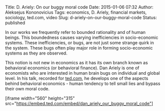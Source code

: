 Title: D. Ariely: On our buggy moral code
Date: 2015-01-06 07:32
Author: Aleksejus Kononovicius
Tags: economics, D. Ariely, financial markets, sociology, ted.com, video
Slug: d-ariely-on-our-buggy-moral-code
Status: published

In our works we frequently
refer to bounded rationality and of human beings. This boundedness
causes varying inefficiencies in socio-economic systems. These
inefficiencies, or bugs, are not just some strange quirk in the system.
These bugs often play major role in forming socio-economic systems as
they are observed.

This notion is not new in economics as it has its own branch known as
behavioral economics (or behavioral finance). Dan Ariely is one of
economists who are interested in human brain bugs on individual and
global level. In his talk, recorded for
[ted.com](https://www.ted.com/talks/dan_ariely_our_buggy_moral_code),
he develops one of the aspects behind behavioral economics - human
tendency to tell small lies and bypass their own moral code.

[iframe width="560" height="315"
src="https://embed.ted.com/embed/dan_ariely_our_buggy_moral_code"]
